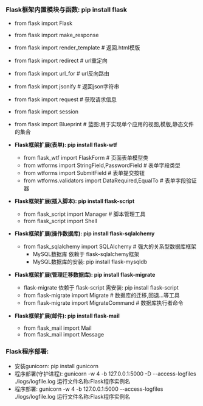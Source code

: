 ### Flask框架内置模块与函数: pip install flask
- from flask import Flask
- from flask import make_response
- from flask import render_template # 返回.html模版
- from flask import redirect # url重定向
- from flask import url_for # url反向路由
- from flask import jsonify # 返回json字符串
- from flask import request # 获取请求信息
- from flask import session
- from flask import Blueprint # 蓝图:用于实现单个应用的视图,模版,静态文件的集合

- **Flask框架扩展(表单): pip install flask-wtf**
    - from flask_wtf import FlaskForm # 页面表单模型类
    - from wtforms import StringField,PasswordField # 表单字段类型
    - from wtforms import SubmitField # 表单提交按钮
    - from wtforms.validators import DataRequired,EqualTo # 表单字段验证器

- **Flask框架扩展(插入脚本): pip install flask-script**
    - from flask_script import Manager # 脚本管理工具
    - from flask_script import Shell
    
- **Flask框架扩展(操作数据库): pip install flask-sqlalchemy**
    - from flask_sqlalchemy import SQLAlchemy # 强大的关系型数据库框架
        - MySQL数据库 依赖于 flask-sqlalchemy框架
        - MySQL数据库的安装: pip install flask-mysqldb
        
- **Flask框架扩展(管理迁移数据库): pip install flask-migrate**
    - flask-migrate 依赖于 flask-script 需安装: pip install flask-script
    - from flask-migrate import Migrate # 数据库的迁移,回退...等工具
    - from flask-migrate import MigrateCommand # 数据库执行者命令

-  **Flask框架扩展(邮件): pip install flask-mail**
    - from flask_mail import Mail
    - from flask_mail import Message


### Flask程序部署:
- 安装gunicorn: pip install gunicorn
- 程序部署(守护进程): gunicorn -w 4 -b 127.0.0.1:5000 -D --access-logfiles ./logs/logfile.log 运行文件名称:Flask程序实例名
- 程序部署: gunicorn -w 4 -b 127.0.0.1:5000 --access-logfiles ./logs/logfile.log 运行文件名称:Flask程序实例名




